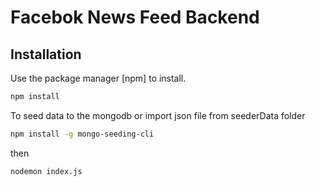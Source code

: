 # Facebok News Feed Backend
## Installation
  Use the package manager [npm] to install.
  ```bash
  npm install
  ```
  To seed data to the mongodb or import json file from seederData folder
 ```bash
 npm install -g mongo-seeding-cli
 ```
 then
 ```bash
 nodemon index.js
 ```
